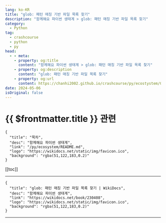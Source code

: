 ```yaml
---
lang: ko-KR
title: "glob: 패턴 매칭 기반 파일 목록 찾기"
description: "함께해요 파이썬 생태계 > glob: 패턴 매칭 기반 파일 목록 찾기"
category:
  - Python
tag: 
  - crashcourse
  - python
  - py
head:
  - - meta:
    - property: og:title
      content: "함께해요 파이썬 생태계 > glob: 패턴 매칭 기반 파일 목록 찾기"
    - property: og:description
      content: "glob: 패턴 매칭 기반 파일 목록 찾기"
    - property: og:url
      content: https://chanhi2002.github.io/crashcourse/py/ecostystem/02/glob.html
date: 2024-05-06
isOriginal: false
---
```


# {{ $frontmatter.title }} 관련

```component VPCard
{
  "title": "목차",
  "desc": "함께해요 파이썬 생태계",
  "link": "/py/ecosystem/README.md",
  "logo": "https://wikidocs.net/static/img/favicon.ico",
  "background": "rgba(51,122,183,0.2)"
}
```

[[toc]]

---

```component VPCard
{
  "title": "glob: 패턴 매칭 기반 파일 목록 찾기 | WikiDocs",
  "desc": "함께해요 파이썬 생태계",
  "link": "https://wikidocs.net/book/230408",
  "logo": "https://wikidocs.net/static/img/favicon.ico",
  "background": "rgba(51,122,183,0.2)"
}
```

<!-- TODO: 작성 -->

---

<TagLinks />